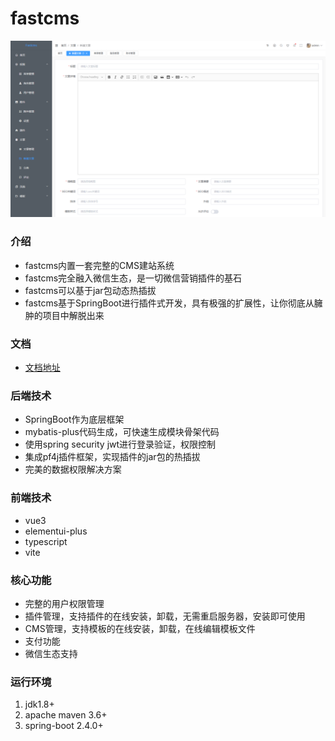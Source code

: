 # fastcms

![输入图片说明](./doc/images/fastcms.png "屏幕截图.png")

### 介绍
- fastcms内置一套完整的CMS建站系统
- fastcms完全融入微信生态，是一切微信营销插件的基石
- fastcms可以基于jar包动态热插拔
- fastcms基于SpringBoot进行插件式开发，具有极强的扩展性，让你彻底从臃肿的项目中解脱出来

### 文档
- [文档地址](http://doc.xjd2020.com)

### 后端技术
- SpringBoot作为底层框架
- mybatis-plus代码生成，可快速生成模块骨架代码
- 使用spring security jwt进行登录验证，权限控制
- 集成pf4j插件框架，实现插件的jar包的热插拔
- 完美的数据权限解决方案

### 前端技术
- vue3
- elementui-plus
- typescript
- vite

### 核心功能
- 完整的用户权限管理
- 插件管理，支持插件的在线安装，卸载，无需重启服务器，安装即可使用
- CMS管理，支持模板的在线安装，卸载，在线编辑模板文件
- 支付功能
- 微信生态支持

### 运行环境
1. jdk1.8+
2. apache maven 3.6+
3. spring-boot 2.4.0+





